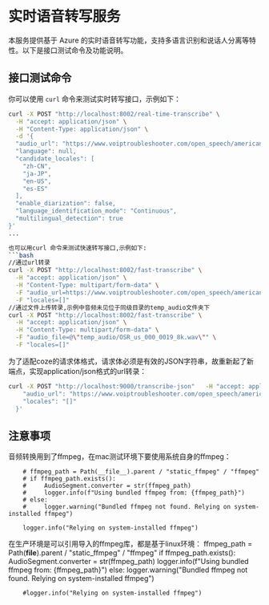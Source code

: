 # 实时语音转写服务

本服务提供基于 Azure 的实时语音转写功能，支持多语言识别和说话人分离等特性。以下是接口测试命令及功能说明。

## 接口测试命令

你可以使用 `curl` 命令来测试实时转写接口，示例如下：

```bash
curl -X POST "http://localhost:8002/real-time-transcribe" \
  -H "accept: application/json" \
  -H "Content-Type: application/json" \
  -d '{
  "audio_url": "https://www.voiptroubleshooter.com/open_speech/american/OSR_us_000_0019_8k.wav",
  "language": null,
  "candidate_locales": [
    "zh-CN", 
    "ja-JP",
    "en-US",
    "es-ES"
  ],
  "enable_diarization": false,
  "language_identification_mode": "Continuous",
  "multilingual_detection": true
}'
...

也可以用curl 命令来测试快速转写接口,示例如下:
```bash
//通过url转录
curl -X POST "http://localhost:8002/fast-transcribe" \
  -H "accept: application/json" \
  -H "Content-Type: multipart/form-data" \
  -F "audio_url=https://www.voiptroubleshooter.com/open_speech/american/OSR_us_000_0019_8k.wav" \
  -F "locales=[]"
//通过文件上传转录,示例中音频未见位于同级目录的temp_audio文件夹下
curl -X POST "http://localhost:8002/fast-transcribe" \
  -H "accept: application/json" \
  -H "Content-Type: multipart/form-data" \
  -F "audio_file=@\"temp_audio/OSR_us_000_0019_8k.wav\"" \
  -F "locales=[]"
```
为了适配coze的请求体格式，请求体必须是有效的JSON字符串，故重新起了新端点，实现application/json格式的url转录：
```bash
curl -X POST "http://localhost:9000/transcribe-json"   -H "accept: application/json"   -H "Content-Type: application/json"   -d '{
    "audio_url": "https://www.voiptroubleshooter.com/open_speech/american/OSR_us_000_0019_8k.wav",
    "locales": "[]"
  }'
```

## 注意事项

音频转换用到了ffmpeg，在mac测试环境下要使用系统自身的ffmpeg：

        # ffmpeg_path = Path(__file__).parent / "static_ffmpeg" / "ffmpeg"
        # if ffmpeg_path.exists():
        #     AudioSegment.converter = str(ffmpeg_path)
        #     logger.info(f"Using bundled ffmpeg from: {ffmpeg_path}")
        # else:
        #     logger.warning("Bundled ffmpeg not found. Relying on system-installed ffmpeg")

        logger.info("Relying on system-installed ffmpeg")
在生产环境是可以引用导入的ffmpeg库，都是基于linux环境：
         ffmpeg_path = Path(__file__).parent / "static_ffmpeg" / "ffmpeg"
         if ffmpeg_path.exists():
             AudioSegment.converter = str(ffmpeg_path)
             logger.info(f"Using bundled ffmpeg from: {ffmpeg_path}")
         else:
             logger.warning("Bundled ffmpeg not found. Relying on system-installed ffmpeg")

        #logger.info("Relying on system-installed ffmpeg")
